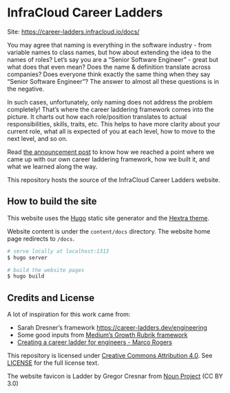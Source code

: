 # InfraCloud Career Ladders

Site: <https://career-ladders.infracloud.io/docs/>

You may agree that naming is everything in the software industry - from variable names to class names, but how about extending the idea to the names of roles? Let’s say you are a “Senior Software Engineer” - great but what does that even mean? Does the name & definition translate across companies? Does everyone think exactly the same thing when they say “Senior Software Engineer”? The answer to almost all these questions is in the negative.

In such cases, unfortunately, only naming does not address the problem completely! That’s where the career laddering framework comes into the picture. It charts out how each role/position translates to actual responsibilities, skills, traits, etc. This helps to have more clarity about your current role, what all is expected of you at each level, how to move to the next level, and so on.

Read [the announcement post](#) to know how we reached a point where we came up with our own career laddering framework, how we built it, and what we learned along the way.

This repository hosts the source of the InfraCloud Career Ladders website.

## How to build the site
This website uses the [Hugo](https://gohugo.io/) static site generator and the [Hextra theme](https://imfing.github.io/hextra/docs/).

Website content is under the `content/docs` directory. The website home page redirects to `/docs`.

```bash
# serve locally at localhost:1313
$ hugo server

# build the website pages
$ hugo build
```

## Credits and License

A lot of inspiration for this work came from:
* Sarah Dresner’s framework <https://career-ladders.dev/engineering>
* Some good inputs from [Medium’s Growth Rubrik framework](https://docs.google.com/spreadsheets/d/1EO-Dbsayn8Nz9Ii3MKcwRbt-EIJ2MjQdpoyhh0tBdZk/edit#gid=2049640133)
* [Creating a career ladder for engineers - Marco Rogers](https://www.youtube.com/watch?v=jA1Q94d2z10)

This repository is licensed under [Creative Commons Attribution 4.0](https://creativecommons.org/licenses/by/4.0/). See [LICENSE](./LICENSE) for the full license text.

The website favicon is Ladder by Gregor Cresnar from <a href="https://thenounproject.com/browse/icons/term/ladder/" target="_blank" title="Ladder Icons">Noun Project</a> (CC BY 3.0)
